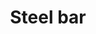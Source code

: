 ---
layout: item
title: Steel bar
item-id: 2353
datatable: true
id: 2353
name: "Steel bar"
monsters:
  - id: 516
    name: "Black Knight"
    combat_level: 33
    wiki_url: "https://oldschool.runescape.wiki/w/Black_Knight"
    drops:
      - quantity: "1"
        rarity: 0.046875
    image: "https://oldschool.runescape.wiki/images/5/5d/Black_Knight.png?822e1"
  - id: 2090
    name: "Moss giant"
    combat_level: 42
    wiki_url: "https://oldschool.runescape.wiki/w/Moss_giant#Level_42"
    drops:
      - quantity: "1"
        rarity: 0.046875
    image: "https://oldschool.runescape.wiki/images/6/61/Moss_giant.png?3c6c6"
  - id: 8195
    name: "Bryophyta"
    combat_level: 128
    wiki_url: "https://oldschool.runescape.wiki/w/Bryophyta"
    drops:
      - quantity: "25"
        rarity: 0.025423728813559324
    image: "https://oldschool.runescape.wiki/images/8/86/Bryophyta.png?090fd"
---